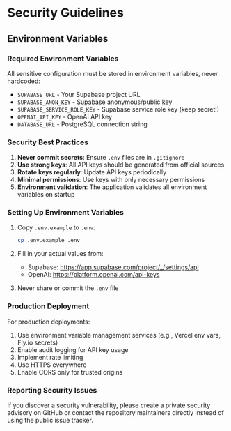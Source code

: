# Security Guidelines

## Environment Variables

### Required Environment Variables

All sensitive configuration must be stored in environment variables, never hardcoded:

- `SUPABASE_URL` - Your Supabase project URL
- `SUPABASE_ANON_KEY` - Supabase anonymous/public key
- `SUPABASE_SERVICE_ROLE_KEY` - Supabase service role key (keep secret!)
- `OPENAI_API_KEY` - OpenAI API key
- `DATABASE_URL` - PostgreSQL connection string

### Security Best Practices

1. **Never commit secrets**: Ensure `.env` files are in `.gitignore`
2. **Use strong keys**: All API keys should be generated from official sources
3. **Rotate keys regularly**: Update API keys periodically
4. **Minimal permissions**: Use keys with only necessary permissions
5. **Environment validation**: The application validates all environment variables on startup

### Setting Up Environment Variables

1. Copy `.env.example` to `.env`:
   ```bash
   cp .env.example .env
   ```

2. Fill in your actual values from:
   - Supabase: https://app.supabase.com/project/_/settings/api
   - OpenAI: https://platform.openai.com/api-keys

3. Never share or commit the `.env` file

### Production Deployment

For production deployments:

1. Use environment variable management services (e.g., Vercel env vars, Fly.io secrets)
2. Enable audit logging for API key usage
3. Implement rate limiting
4. Use HTTPS everywhere
5. Enable CORS only for trusted origins

### Reporting Security Issues

If you discover a security vulnerability, please create a private security advisory on GitHub or contact the repository maintainers directly instead of using the public issue tracker.
